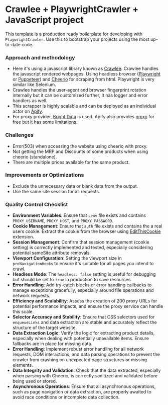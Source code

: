 # Crawlee + PlaywrightCrawler + JavaScript project

This template is a production ready boilerplate for developing with `PlaywrightCrawler`. Use this to bootstrap your projects using the most up-to-date code.

### Approach and methodology

- Here it's using a javascript library known as [Crawlee](https://crawlee.dev/). Crawlee handles the javascript rendered webpages. Using headless browser ([Playwright](https://playwright.dev) or [Puppeteer](https://pptr.dev/)) and [Cheerio](https://www.npmjs.com/package/cheerio) for scraping from html. Playwright is very similar like Selenium.
- Crawlee handles the user-agent and browser fingerprint rotation internally but it can be customized further, It has logger and error handlers as well.
- This scrapper is highly scalable and can be deployed as an individual actor on [Apify](https://apify.com).
- For proxy provider, [Bright Data](https://docs.brightdata.com/proxy-networks/data-center/introduction) is used. Apify also provides [proxy](https://apify.com/proxy) for free but it has some limitations.

### Challenges
- Error(503) when accessing the website using cheerio with proxy.
- Not getting the MRP and Discounts of some products when using cheerio (standalone).
- There are multiple prices available for the same product.

###  Improvements or Optimizations
- Exclude the unnecessary data or blank data from the output.
- Use the same site session for all requests.

### Quality Control Checklist
- **Environment Variables**: Ensure that `.env` file exists and contains `PROXY_USERNAME`, `PROXY_HOST`, and `PROXY_PASSWORD`.
- **Cookie Management**: Ensure that `auth` file exists and contains the a real users cookie. Extract the cookie from the browser using [EditThisCookie](https://www.editthiscookie.com/) extension.
- **Session Management**: Confirm that session management (cookie setting) is correctly implemented and tested, especially considering potential sameSite attribute removals.
- **Viewport Configuration**: Setting the viewport size in `preNavigationHooks` to ensure it's suitable for all pages you intend to crawl.
- **Headless Mode**: The `headless: false` setting is useful for debugging but should be set to `true` in production to save resources.
- **Error Handling**: Add try-catch blocks or error handling callbacks to manage exceptions gracefully, especially around file operations and network requests.
- **Efficiency and Scalability**: Assess the creation of 200 proxy URLs for potential performance impacts, and ensure the proxy service can handle this scale.
- **Selector Accuracy and Stability**: Ensure that CSS selectors used for `enqueueLinks` and data extraction are stable and accurately reflect the structure of the target website.
- **Data Extraction Logic**: Verify the logic for extracting product details, especially when dealing with potentially unavailable items. Ensure fallbacks are in place for missing data.
- **Error Handling**: Implement robust error handling for all network requests, DOM interactions, and data parsing operations to prevent the crawler from crashing on unexpected page structures or missing elements.
- **Data Integrity and Validation**: Check that the data extracted, especially when parsing with Cheerio, is correctly sanitized and validated before being used or stored.
- **Asynchronous Operations**: Ensure that all asynchronous operations, such as page navigation or data extraction, are properly awaited to avoid race conditions or incomplete data collection.